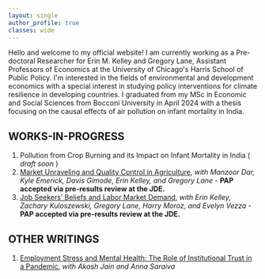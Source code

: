 ```yaml
---
layout: single
author_profile: true
classes: wide
---
```

Hello and welcome to my official website! I am currently working as a Pre-doctoral Researcher for Erin M. Kelley and Gregory Lane, Assistant Professors of Economics at the University of Chicago's Harris School of Public Policy. I'm interested in the fields of environmental and development economics with a special interest in studying policy interventions for climate resilience in developing countries. I graduated from my MSc in Economic and Social Sciences from Bocconi University in April 2024 with a thesis focusing on the causal effects of air pollution on infant mortality in India.

## WORKS-IN-PROGRESS
1. Pollution from Crop Burning and its Impact on Infant Mortality in India ( *draft soon* )
2. [Market Unraveling and Quality Control in Agriculture](https://static1.squarespace.com/static/5b1c4743266c07336b65a08c/t/68cc6306c0b8eb63210c974b/1758225158736/Groundnut+%282%29.pdf), *with Manzoor Dar, Kyle Emerick, Davis Gimode, Erin Kelley, and Gregory Lane* - **PAP accepted via pre-results review at the JDE.**
3. [Job Seekers’ Beliefs and Labor Market Demand](https://afosterri.org/jdepreresults/wp-content/uploads/2025/08/kelley-kuloszewski-lane-moroz-negi-vezza-job-seeker-beliefs-labo-6ac5ad0b9c2f9fe2a3a9353849322136.pdf), *with Erin Kelley, Zachary Kuloszewski, Gregory Lane, Harry Moroz, and Evelyn Vezza* - **PAP accepted via pre-results review at the JDE.**

## OTHER WRITINGS
1. [Employment Stress and Mental Health: The Role of Institutional Trust in a Pandemic]([https://static1.squarespace.com/static/5b1c4743266c07336b65a08c/t/68cc6306c0b8eb63210c974b/1758225158736/Groundnut+%282%29.pdf](https://drive.google.com/file/d/1ApsY1dSnuG2CMCYGC87OKjqqhP5jmiTF/view?usp=drive_link)), *with Akash Jain and Anna Saraiva*
